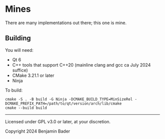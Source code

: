 # Mines

There are many implementations out there; this one is mine.

## Building

You will need:
- Qt 6
- C++ tools that support C++20 (mainline clang and gcc ca July 2024 suffice)
- CMake 3.21.1 or later
- Ninja

To build:

```
cmake -S . -B build -G Ninja -DCMAKE_BUILD_TYPE=MinSizeRel -DCMAKE_PREFIX_PATH=/path/to/qt/version/arch/lib/cmake
cmake --build build
```


---

Licensed under GPL v3.0 or later, at your discretion.

Copyright 2024 Benjamin Bader
